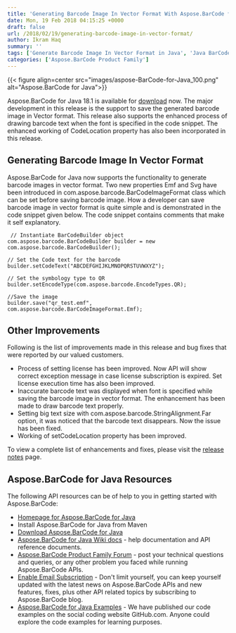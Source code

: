 ```yaml
---
title: 'Generating Barcode Image In Vector Format With Aspose.BarCode for Java 18.1'
date: Mon, 19 Feb 2018 04:15:25 +0000
draft: false
url: /2018/02/19/generating-barcode-image-in-vector-format/
author: Ikram Haq
summary: ''
tags: ['Generate Barcode Image In Vector Format in Java', 'Java BarCode API']
categories: ['Aspose.BarCode Product Family']
---
```




{{< figure align=center src="images/aspose-BarCode-for-Java_100.png" alt="Aspose.BarCode for Java">}}


Aspose.BarCode for Java 18.1 is available for [download][1] now. The major development in this release is the support to save the generated barcode image in Vector format. This release also supports the enhanced process of drawing barcode text when the font is specified in the code snippet. The enhanced working of CodeLocation property has also been incorporated in this release.

## Generating Barcode Image In Vector Format

Aspose.BarCode for Java now supports the functionality to generate barcode images in vector format. Two new properties Emf and Svg have been introduced in com.aspose.barcode.BarCodeImageFormat class which can be set before saving barcode image. How a developer can save barcode image in vector format is quite simple and is demonstrated in the code snippet given below. The code snippet contains comments that make it self explanatory.

```
 // Instantiate BarCodeBuilder object
com.aspose.barcode.BarCodeBuilder builder = new com.aspose.barcode.BarCodeBuilder();

// Set the Code text for the barcode
builder.setCodeText("ABCDEFGHIJKLMNOPQRSTUVWXYZ");

// Set the symbology type to QR
builder.setEncodeType(com.aspose.barcode.EncodeTypes.QR);

//Save the image
builder.save("qr_test.emf", com.aspose.barcode.BarCodeImageFormat.Emf); 
```

## Other Improvements

Following is the list of improvements made in this release and bug fixes that were reported by our valued customers.

*   Process of setting license has been improved. Now API will show correct exception message in case license subscription is expired. Set license execution time has also been improved.
*   Inaccurate barcode text was displayed when font is specified while saving the barcode image in vector format. The enhancement has been made to draw barcode text properly.
*   Setting big text size with com.aspose.barcode.StringAlignment.Far option, it was noticed that the barcode text disappears. Now the issue has been fixed.
*   Working of setCodeLocation property has been improved.

To view a complete list of enhancements and fixes, please visit the [release notes][2] page.

## Aspose.BarCode for Java Resources

The following API resources can be of help to you in getting started with Aspose.BarCode:

*   [Homepage for Aspose.BarCode for Java][3]
*   Install Aspose.BarCode for Java from Maven
*   [Download Aspose.BarCode for Java][4]
*   [Aspose.BarCode for Java Wiki docs][5] - help documentation and API reference documents.
*   [Aspose.BarCode Product Family Forum][6] - post your technical questions and queries, or any other problem you faced while running Aspose.BarCode APIs.
*   [Enable Email Subscription][7] - Don't limit yourself, you can keep yourself updated with the latest news on Aspose.BarCode APIs and new features, fixes, plus other API related topics by subscribing to Aspose.BarCode blog.
*   [Aspose.BarCode for Java Examples][8] - We have published our code examples on the social coding website GitHub.com. Anyone could explore the code examples for learning purposes.




[1]: http://maven.aspose.com/repository/simple/ext-release-local/com/aspose/aspose-barcode/18.1/
[2]: https://docs.aspose.com/display/barcodejava/Aspose.BarCode+for+Java+18.1+-+Release+Notes
[3]: https://products.aspose.com/barcode/java
[4]: http://maven.aspose.com/repository/simple/ext-release-local/com/aspose/aspose-barcode/
[5]: https://docs.aspose.com/display/barcodejava/Home
[6]: https://forum.aspose.com/c/barcode
[7]: https://blog.aspose.com/category/aspose-products/aspose-barcode-product-family/
[8]: https://github.com/aspose-barcode/Aspose.BarCode-for-Java





